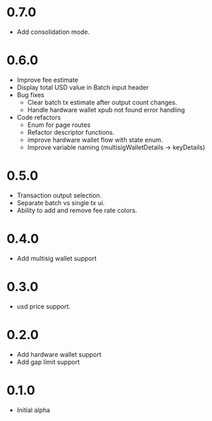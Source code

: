 # 0.7.0
- Add consolidation mode.

# 0.6.0
- Improve fee estimate
- Display total USD value in Batch input header
- Bug fixes
  - Clear batch tx estimate after output count changes.
  - Handle hardware wallet xpub not found error handling
- Code refactors
  - Enum for page routes
  - Refactor descriptor functions.
  - improve hardware wallet flow with state enum.
  - Improve variable naming (multisigWalletDetails -> keyDetails)

# 0.5.0
- Transaction output selection.
- Separate batch vs single tx ui.
- Ability to add and remove fee rate colors.

# 0.4.0
- Add multisig wallet support


# 0.3.0
- usd price support.

# 0.2.0

- Add hardware wallet support
- Add gap limit support

# 0.1.0

- Initial alpha 
